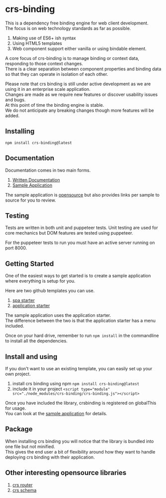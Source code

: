 # crs-binding

This is a dependency free binding engine for web client development.  
The focus is on web technology standards as far as possible.

1. Making use of ES6+ ish syntax
1. Using HTML5 templates
1. Web component support either vanilla or using bindable element.

A core focus of crs-binding is to manage binding or context data, responding to those context changes.  
There is a clear separation between component properties and binding data so that they can operate in isolation of each other.

Please note that crs binding is still under active development as we are using it in an enterprise scale application.   
Changes are made as we require new features or discover usability issues and bugs.  
At this point of time the binding engine is stable.   
We do not anticipate any breaking changes though more features will be added.  

## Installing

```
npm install crs-binding@latest
```

## Documentation
Documentation comes in two main forms.

1. [Written Documentation](https://github.com/caperaven/crs-binding-documentation)
1. [Sample Application](https://crs-binding-examples.web.app/)

The sample application is [opensource](https://github.com/caperaven/crs-binding-examples) but also provides links per sample to source for you to review.

## Testing
Tests are written in both unit and puppeteer tests.
Unit testing are used for core mechanics but DOM features are tested using puppeteer.

For the puppeteer tests to run you must have an active server running on port 8000.  

## Getting Started

One of the easiest ways to get started is to create a sample application where everything is setup for you.

Here are two github templates you can use.

1. [spa starter](https://github.com/caperaven/crs-spa-starter)
1. [application starter](https://github.com/caperaven/crs-application-template)

The sample application uses the application starter.  
The difference between the two is that the application starter has a menu included.

Once on your hard drive, remember to run `npm install` in the commandline to install all the dependencies.

## Install and using

If you don't want to use an existing template, you can easily set up your own project.

1. install crs binding using npm `npm install crs-binding@latest`
1. include it in your project `<script type="module" src="./node_modules/crs-binding/crs-binding.js"></script>`

Once you have included the library, crsbinding is registered on globalThis for usage.  
You can look at the [sample application](https://github.com/caperaven/crs-binding-examples) for details.

## Package

When installing crs binding you will notice that the library is bundled into one file but not minified.  
This gives the end user a bit of flexibility around how they want to handle deploying crs binding with their application.

## Other interesting opensource libraries

1. [crs router](https://github.com/caperaven/crs-router)
1. [crs schema](https://github.com/caperaven/crs-schema)
